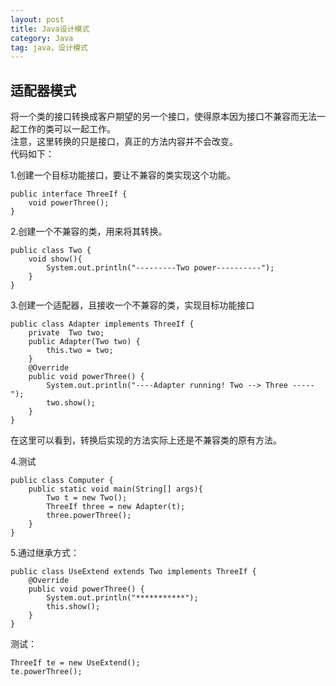 ```yaml
---
layout: post
title: Java设计模式
category: Java
tag: java，设计模式
---
```


## 适配器模式
将一个类的接口转换成客户期望的另一个接口，使得原本因为接口不兼容而无法一起工作的类可以一起工作。  
注意，这里转换的只是接口，真正的方法内容并不会改变。  
代码如下：  

1.创建一个目标功能接口，要让不兼容的类实现这个功能。

```
public interface ThreeIf {
    void powerThree();
}
```

2.创建一个不兼容的类，用来将其转换。

```
public class Two {
    void show(){
        System.out.println("---------Two power----------");
    }
}
```

3.创建一个适配器，且接收一个不兼容的类，实现目标功能接口

```
public class Adapter implements ThreeIf {
    private  Two two;
    public Adapter(Two two) {
        this.two = two;
    }
    @Override
    public void powerThree() {
        System.out.println("----Adapter running! Two --> Three -----");
        two.show();
    }
}
```
在这里可以看到，转换后实现的方法实际上还是不兼容类的原有方法。

4.测试

```
public class Computer {
    public static void main(String[] args){
        Two t = new Two();
        ThreeIf three = new Adapter(t);
        three.powerThree();
    }
}
```

5.通过继承方式：

```
public class UseExtend extends Two implements ThreeIf {
    @Override
    public void powerThree() {
        System.out.println("***********");
        this.show();
    }
}  
```

测试：  

```
ThreeIf te = new UseExtend();
te.powerThree();
```